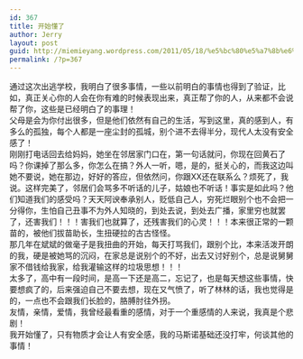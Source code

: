 ```yaml
---
id: 367
title: 开始懂了
author: Jerry
layout: post
guid: http://miemieyang.wordpress.com/2011/05/18/%e5%bc%80%e5%a7%8b%e6%87%82%e4%ba%86
permalink: /?p=367
---
```

通过这次出逃学校，我明白了很多事情，一些以前明白的事情也得到了验证，比如，真正关心你的人会在你有难的时候表现出来，真正帮了你的人，从来都不会说帮了你，这些是已经明白了的事理！  
父母是会为你付出很多，但是他们依然有自己的生活，写到这里，真的感到人，有多么的孤独，每个人都是一座尘封的孤城，别个进不去得半分，现代人太没有安全感了！  
刚刚打电话回去给妈妈，她坐在邻居家门口在，第一句话就问，你现在回黄石了吗？你课掉了那么多，你怎么在搞？外人一听，嗯，是的，挺关心的，而我这边叫她不要说，她在那边，好好的答应，但依然问，你跟XX还在联系么？烦死了，我说。这样完美了，邻居们会骂多不听话的儿子，姑娘也不听话！事实是如此吗？他们知道我们的感受吗？天天阿谀奉承别人，贬低自己人，穷死烂眼别个也不会把一分得你，生怕自己丑事不为外人知晓的，到处去说，到处去广播，家里穷也就罢了，还害我们！！！害我们也就算了，还残害我们的心灵！！！本来很正常的一颗苗的，被他们拔苗助长，生扭硬拉的古古怪怪。  
那几年在斌斌的做毫子是我扭曲的开始，每天打骂我们，跟别个比，本来活泼开朗的我，硬是被她骂的沉闷，在家总是说别个的不好，出去又讨好别个，总是说舅舅家不借钱给我家，给我灌输这样的垃圾思想！！！  
太多了，高中有一段时间，是高一下还是高二，忘记了，也是每天想这些事情，快要想疯了的，后来强迫自己不要去想，现在又气愤了，听了林林的话，我也觉得是的，一点也不会跟我们长脸的，胳膊肘往外拐。  
友情，亲情，爱情，我曾经最看重的感情，对于一个重感情的人来说，我真是个悲剧！  
我开始懂了，只有物质才会让人有安全感，我的马斯诺基础还没打牢，何谈其他的事情！